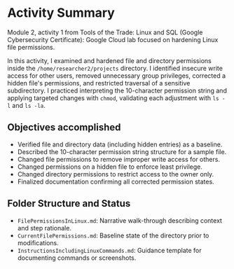 # Activity Summary 
Module 2, activity 1 from Tools of the Trade: Linux and SQL (Google Cybersecurity Certificate): Google Cloud lab focused on hardening Linux file permissions.

In this activity, I examined and hardened file and directory permissions inside the `/home/researcher2/projects` directory. I identified insecure write access for other users, removed unnecessary group privileges, corrected a hidden file's permissions, and restricted traversal of a sensitive subdirectory. I practiced interpreting the 10-character permission string and applying targeted changes with `chmod`, validating each adjustment with `ls -l` and `ls -la`.

## Objectives accomplished

- Verified file and directory data (including hidden entries) as a baseline.
- Described the 10-character permission string structure for a sample file.
- Changed file permissions to remove improper write access for others.
- Changed permissions on a hidden file to enforce least privilege.
- Changed directory permissions to restrict access to the owner only.
- Finalized documentation confirming all corrected permission states.

## Folder Structure and Status

- `FilePermissionsInLinux.md`: Narrative walk-through describing context and step rationale.
- `CurrentFilePermissions.md`: Baseline state of the directory prior to modifications.
- `InstructionsIncludingLinuxCommands.md`: Guidance template for documenting commands or screenshots.

